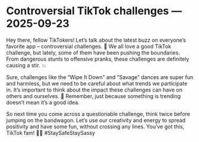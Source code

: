 # Controversial TikTok challenges — 2025-09-23

Hey there, fellow TikTokers! Let’s talk about the latest buzz on everyone’s favorite app – controversial challenges. 🌟 We all love a good TikTok challenge, but lately, some of them have been pushing the boundaries. From dangerous stunts to offensive pranks, these challenges are definitely causing a stir. 💥

Sure, challenges like the “Wipe It Down” and “Savage” dances are super fun and harmless, but we need to be careful about what trends we participate in. It’s important to think about the impact these challenges can have on others and ourselves. 🤔 Remember, just because something is trending doesn’t mean it’s a good idea.

So next time you come across a questionable challenge, think twice before jumping on the bandwagon. Let’s use our creativity and energy to spread positivity and have some fun, without crossing any lines. You’ve got this, TikTok fam! 💃🕺 #StaySafeStaySassy